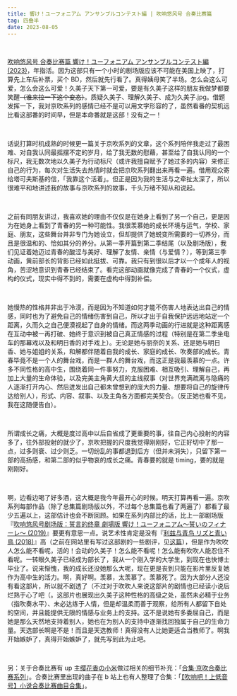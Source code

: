 ```yaml
---
title: 響け！ユーフォニアム アンサンブルコンテスト編 | 吹响悠风号 合奏比赛篇
tag: 四叠半
date: 2023-08-05
---
```


<br/>

[吹响悠风号 合奏比赛篇 響け！ユーフォニアム アンサンブルコンテスト編 (2023)](https://movie.douban.com/subject/35923540/)，年指活。因为这部只有一个小时的剧场版应该不可能在美国上映了，打算先上车后补票，买个 BD，然后就先行看了。真得姨母笑了半场。怎么会这么可爱，怎么会这么可爱！久美子天下第一可爱，要是有久美子这样的朋友我做梦都要笑醒~~（谁来拉一下这个变态）~~。质疑久美子、理解久美子、成为久美子.jpg。借题发挥一下，我对京吹系列的感情已经不是可以用文字形容的了，虽然看番的契机远比看这部番的时间早，但是本命番就是这部！没有之一！

<br/>

话说打算时机成熟的时候更一篇关于京吹系列的文章，这个系列陪伴我走过了最困难、对自我认同最摇摆不定的岁月，给了我无数的慰藉，甚至给了自我认同的一个标尺，我无数次地以久美子为行动标尺（或许我擅自赋予了她过多的内容）来修正自己的行为，每次对生活失去热情时就会把京吹系列翻出来再看一遍。借用观众寄给塔可夫斯基的信，「我靠这个活着」。但正是因为我的生活与之牵扯太深了，所以很难平和地讲述我的故事与京吹系列的故事，千头万绪不知从和说起。

<br/>

之前有同朋友讲过，我喜欢她的理由不仅仅是在她身上看到了另一个自己，更是因为在她身上看到了青春的另一种可能性。我很羡慕她的成长环境与运气，学校、家庭、朋友，这些舞台并非专门为她设立，但却提供了她蜕变所需要的一切养分，而且是很温和的、恰如其分的养分。从第一季开篇到第二季结尾（以及剧场版），我们见证着她迈过青春的酸涩与美好、理解了友情、亲情（与爱情？），等到第三季动画，黄前部长的背影已经如此挺拔、可靠。我只有到很以后才以一个成年人的视角，苦涩地意识到青春已经结束了。看完这部动画就像完成了青春的一个仪式，虚构的仪式，现实中得不到的，需要在虚构中得到补偿。

<br/>

她慢热的性格并非出于冷漠，而是因为不知道如何才能不伤害人地表达出自己的情感，同时也为了避免自己的情绪伤害到自己，所以才出于自我保护远远地站定一个距离，久而久之自己便漠视起了自身的情绪。而这两季动画的行进就是这种距离感在互动中被一再打破、她终于意识到被自己真正情感的过程（特别是在第二季坐电车的那幕戏以及和明日香的对手戏上）。无论是她与丽奈的关系、还是她与明日香、她与姐姐的关系，和解都伴随着自我的成长、家庭的成长、吹奏部的成长。青春毕竟不是一个人的舞台戏，而是一群人的舞台戏，而这正是我最羡慕的一点。许多不同性格的高中生，围绕着同一件事努力，克服困难、相互吸引、理解自己，再加上大量的生命体验，以及完美主角黄大叔的主线叙事（对世界充满疏离与隐痛的人逐渐打开内心、然后迸发出自己都未曾想到的庞大的力量、想要将自己的旋律传达给别人），形式、内容、叙事、以及主角各方面都完美契合。（反正她也看不见，我在这随便告白）。

<br/>

所谓成长之痛，大概是度过高中以后自省成了更重要的事，往自己内心投射的内容多了，往外部投射的就少了，京吹把握的尺度我觉得刚刚好，它正好切中了那一点，过多则衰、过少则乏。一切纷乱的事都退到后方（但并未消失），只留下第一部的高扬感，和第二部的似乎物哀的成长之痛。青春要的就是 timing，要的就是刚刚好。

<br/>

啊，边看边喝了好多酒，这大概是我今年最开心的时候。明天打算再看一遍。京吹系列每部作品（除了总集篇剧场版以外，不过每个总集篇也看了两遍了）都看了最少五遍以上，这部估计也会不断回顾。如果在系列内部比的话，比上一部剧场版『[吹响悠风号剧场版：誓言的终章 劇場版 響け！ユーフォニアム～誓いのフィナーレ～ (2019)](https://movie.douban.com/subject/27062638//)』要更有意思一点。说艺术性肯定是没有『[利兹与青鸟 リズと青い鳥 (2018)](https://movie.douban.com/subject/27062637/)』高（之前在网站里有写过这部剧的一些剧评，见[这篇](https://tianxianzi.me/2022/12/10/liz_and_the_blue_bird/)），但是作为吹吹人怎么能不看呢，活的！会动的久美子！怎么能不看呢！怎么能有吹吹人能忍住不看呢。一转眼久美子已经成为部长了，我从一个刚入学的大学生，到现在也快博士毕业了。说来惭愧，我的成长还没她那么大呢，现在更是丧到只能在影片里反复她作为高中生的活力。啊，真好啊。羡慕，太羡慕了。羡慕死了。因为大部分人还没有看这部片，所以就不剧透了（不过对于吹吹人来说这部片的剧情也已经读小说后烂熟于心了吧（。这部片也展现出久美子这种性格的高级之处，虽然未必精于业务（指吹奏水平）、未必达练于人情，但是却温柔而善于观察，给所有人都留下自处的空间，并且能提供无限的情感与业务上的支持。这不是说她有多委屈自己，而是她是那么天然地支持着别人，她也在为别人的支持中逐渐找回独属于自己的生命力量。天选部长啊是不是！而且是天选教师！真得没有人比她更适合当教师了。啊我开始嫉妒了，真得开始嫉妒了，就先写到此为止吧。

<br/>

另：关于合奏比赛有 up 主[缨花香の小米](https://space.bilibili.com/258816351)做过相关的细节补充：「[合集·京吹合奏比赛系列](https://space.bilibili.com/258816351/channel/collectiondetail?sid=2665640)」。合奏比赛里出现的曲子在 b 站上也有人整理了合集：「[【吹响吧！上低音号】小说合奏比赛曲目合集](https://www.bilibili.com/video/BV1Ee4y1n77Y/)」。

<br/>
